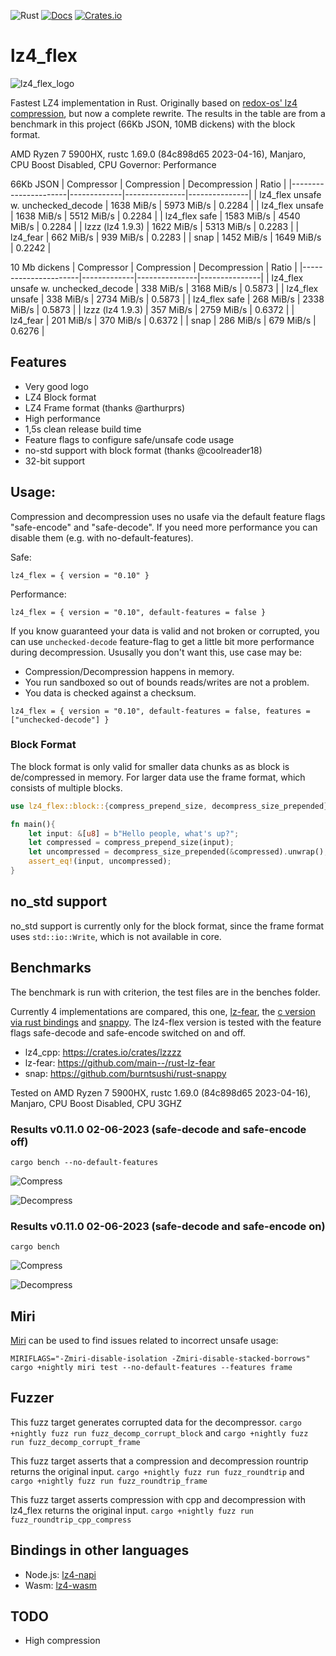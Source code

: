![Rust](https://github.com/PSeitz/lz4_flex/workflows/Rust/badge.svg)
[![Docs](https://docs.rs/lz4_flex/badge.svg)](https://docs.rs/crate/lz4_flex/)
[![Crates.io](https://img.shields.io/crates/v/lz4_flex.svg)](https://crates.io/crates/lz4_flex)

# lz4_flex

![lz4_flex_logo](https://raw.githubusercontent.com/PSeitz/lz4_flex/master/logo.jpg)

Fastest LZ4 implementation in Rust. Originally based on [redox-os' lz4 compression](https://crates.io/crates/lz4-compress), but now a complete rewrite.
The results in the table are from a benchmark in this project (66Kb JSON, 10MB dickens) with the block format. 

AMD Ryzen 7 5900HX, rustc 1.69.0 (84c898d65 2023-04-16), Manjaro, CPU Boost Disabled, CPU Governor: Performance

66Kb JSON
|    Compressor        | Compression | Decompression | Ratio		 |
|----------------------|-------------|---------------|---------------|
| lz4_flex unsafe w. unchecked_decode  | 1638 MiB/s   | 5973 MiB/s    | 0.2284   	 |
| lz4_flex unsafe | 1638 MiB/s   | 5512 MiB/s    | 0.2284   	 |
| lz4_flex safe        | 1583 MiB/s   | 4540 MiB/s    | 0.2284   	 |
| lzzz (lz4 1.9.3)     | 1622 MiB/s   | 5313 MiB/s    | 0.2283   	 |
| lz4_fear             | 662 MiB/s   | 939 MiB/s     | 0.2283	     |
| snap                 | 1452 MiB/s   | 1649 MiB/s     | 0.2242      |

10 Mb dickens
|    Compressor        | Compression | Decompression | Ratio		 |
|----------------------|-------------|---------------|---------------|
| lz4_flex unsafe w. unchecked_decode       | 338 MiB/s   | 3168 MiB/s    |  0.5873  	 |
| lz4_flex unsafe      | 338 MiB/s   | 2734 MiB/s    |  0.5873  	 |
| lz4_flex safe        | 268 MiB/s   | 2338 MiB/s    | 0.5873 |
| lzzz (lz4 1.9.3)     | 357 MiB/s | 2759 MiB/s    | 0.6372 |
| lz4_fear             | 201 MiB/s   | 370 MiB/s     | 0.6372 |
| snap                 | 286 MiB/s   | 679 MiB/s     | 0.6276 |

## Features
- Very good logo
- LZ4 Block format
- LZ4 Frame format (thanks @arthurprs)
- High performance
- 1,5s clean release build time
- Feature flags to configure safe/unsafe code usage
- no-std support with block format (thanks @coolreader18)
- 32-bit support

## Usage: 
Compression and decompression uses no usafe via the default feature flags "safe-encode" and "safe-decode". If you need more performance you can disable them (e.g. with no-default-features).

Safe:
```
lz4_flex = { version = "0.10" }
```

Performance:
```
lz4_flex = { version = "0.10", default-features = false }
```

If you know guaranteed your data is valid and not broken or corrupted, you can use `unchecked-decode` feature-flag to get a little bit more performance during decompression.
Ususally you don't want this, use case may be:
- Compression/Decompression happens in memory.
- You run sandboxed so out of bounds reads/writes are not a problem.
- You data is checked against a checksum.
```
lz4_flex = { version = "0.10", default-features = false, features = ["unchecked-decode"] }
```


### Block Format
The block format is only valid for smaller data chunks as as block is de/compressed in memory.
For larger data use the frame format, which consists of multiple blocks.

```rust
use lz4_flex::block::{compress_prepend_size, decompress_size_prepended};

fn main(){
    let input: &[u8] = b"Hello people, what's up?";
    let compressed = compress_prepend_size(input);
    let uncompressed = decompress_size_prepended(&compressed).unwrap();
    assert_eq!(input, uncompressed);
}
```


## no_std support

no_std support is currently only for the block format, since the frame format uses `std::io::Write`, which is not available in core.

## Benchmarks
The benchmark is run with criterion, the test files are in the benches folder.

Currently 4 implementations are compared, this one, [lz-fear](https://github.com/main--/rust-lz-fear), the [c version via rust bindings](https://crates.io/crates/lzzzz) and [snappy](https://github.com/burntsushi/rust-snappy). 
The lz4-flex version is tested with the feature flags safe-decode and safe-encode switched on and off.

- lz4_cpp: https://crates.io/crates/lzzzz
- lz-fear: https://github.com/main--/rust-lz-fear
- snap: https://github.com/burntsushi/rust-snappy 

Tested on AMD Ryzen 7 5900HX, rustc 1.69.0 (84c898d65 2023-04-16), Manjaro, CPU Boost Disabled, CPU 3GHZ

### Results v0.11.0 02-06-2023 (safe-decode and safe-encode off)
`cargo bench --no-default-features`

![Compress](./compress_bench.svg)

![Decompress](./decompress_bench.svg)

### Results v0.11.0 02-06-2023 (safe-decode and safe-encode on)
`cargo bench`

![Compress](./compress_bench_safe.svg)

![Decompress](./decompress_bench_safe.svg)

## Miri

[Miri](https://github.com/rust-lang/miri) can be used to find issues related to incorrect unsafe usage:

`MIRIFLAGS="-Zmiri-disable-isolation -Zmiri-disable-stacked-borrows" cargo +nightly miri test --no-default-features --features frame`

## Fuzzer
This fuzz target generates corrupted data for the decompressor. 
`cargo +nightly fuzz run fuzz_decomp_corrupt_block` and `cargo +nightly fuzz run fuzz_decomp_corrupt_frame`

This fuzz target asserts that a compression and decompression rountrip returns the original input.
`cargo +nightly fuzz run fuzz_roundtrip` and `cargo +nightly fuzz run fuzz_roundtrip_frame`

This fuzz target asserts compression with cpp and decompression with lz4_flex returns the original input.
`cargo +nightly fuzz run fuzz_roundtrip_cpp_compress`

## Bindings in other languages
 - Node.js: [lz4-napi](https://github.com/antoniomuso/lz4-napi) 
 - Wasm: [lz4-wasm](https://github.com/PSeitz/lz4-wasm)

## TODO
- High compression

